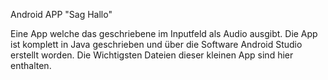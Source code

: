 Android APP "Sag Hallo"

Eine App welche das geschriebene im Inputfeld als Audio ausgibt.
Die App ist komplett in Java geschrieben und über die Software Android Studio erstellt worden.
Die Wichtigsten Dateien dieser kleinen App sind hier enthalten.
